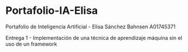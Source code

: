 # Portafolio-IA-Elisa
Portafolio de Inteligencia Artificial - Elisa Sánchez Bahnsen A01745371

Entrega 1 - Implementación de una técnica de aprendizaje máquina sin el uso de un framework
